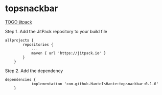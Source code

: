 # topsnackbar


[TOGO jitpack](https://jitpack.io/#HanteIsHante/topsnackbar/0.2.0)


Step 1. Add the JitPack repository to your build file

```
allprojects {
		repositories {
			...
			maven { url 'https://jitpack.io' }
		}
	}
```

Step 2. Add the dependency

```
dependencies {
	        implementation 'com.github.HanteIsHante:topsnackbar:0.1.0'
	}
```
